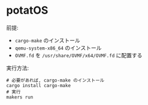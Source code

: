 # potatOS

前提:
- `cargo-make` のインストール
- `qemu-system-x86_64` のインストール
- `OVMF.fd` を `/usr/share/OVMF/x64/OVMF.fd` に配置する

実行方法:
```
# 必要があれば, cargo-make のインストール
cargo install cargo-make
# 実行
makers run
```
